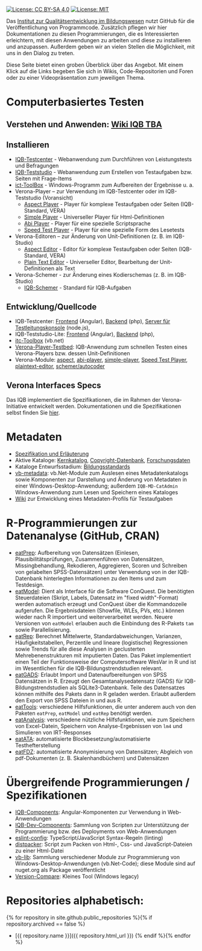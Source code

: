 [![License: CC BY-SA 4.0](https://img.shields.io/badge/License-CC%20BY--SA%204.0-lightgrey.svg)](https://creativecommons.org/licenses/by-sa/4.0/) [![License: MIT](https://img.shields.io/badge/License-MIT-yellow.svg?style=flat-square)](https://opensource.org/licenses/MIT)

Das [Institut zur Qualitätsentwicklung im Bildungswesen](https://www.iqb.hu-berlin.de) nutzt GitHub für die Veröffentlichung von Programmcode. Zusätzlich pflegen wir hier Dokumentationen zu diesen Programmierungen, die es Interessierten erleichtern, mit diesen Anwendungen zu arbeiten und diese zu installieren und anzupassen. Außerdem geben wir an vielen Stellen die Möglichkeit, mit uns in den Dialog zu treten. 

Diese Seite bietet einen groben Überblick über das Angebot. Mit einem Klick auf die Links begeben Sie sich in Wikis, Code-Repositorien und Foren oder zu einer Videopräsentation zum jeweiligen Thema.

# Computerbasiertes Testen
## Verstehen und Anwenden: [Wiki IQB TBA](https://github.com/iqb-berlin/iqb-berlin.github.io/wiki)

## Installieren
* [IQB-Testcenter](https://github.com/iqb-berlin/testcenter-setup#readme) - Webanwendung zum Durchführen von Leistungstests und Befragungen 
* [IQB-Teststudio](https://github.com/iqb-berlin/teststudio-lite-setup#readme) - Webanwendung zum Erstellen von Testaufgaben bzw. Seiten mit Frage-Items
* [ict-ToolBox](https://www.iqb.hu-berlin.de/institut/ab/it/itc-ToolBox) - Windows-Programm zum Aufbereiten der Ergebnisse u. a.
* Verona-Player – zur Verwendung im IQB-Testcenter oder im IQB-Teststudio (Voransicht)
  + [Aspect Player](https://github.com/iqb-berlin/verona-modules-aspect/releases/latest) - Player für komplexe Testaufgaben oder Seiten (IQB-Standard, VERA)
  + [Simple Player](https://github.com/iqb-berlin/verona-player-simple/releases/latest) - Universeller Player für Html-Definitionen
  + [Abi Player](https://github.com/iqb-berlin/verona-player-abi/releases/latest) - Player für eine spezielle Scriptsprache
  + [Speed Test Player](https://github.com/iqb-berlin/verona-player-speedtest/releases/latest) - Player für eine spezielle Form des Lesetests
* Verona-Editoren – zur Änderung von Unit-Definitionen (z. B. im IQB-Studio)
  + [Aspect Editor](https://github.com/iqb-berlin/verona-modules-aspect/releases/latest) - Editor für komplexe Testaufgaben oder Seiten (IQB-Standard, VERA)
  * [Plain Text Editor](https://github.com/iqb-berlin/verona-editor-plaintext/releases/latest) - Universeller Editor, Bearbeitung der Unit-Definitionen als Text
* Verona-Schemer - zur Änderung eines Kodierschemas (z. B. im IQB-Studio)
  * [IQB-Schemer](https://github.com/iqb-berlin/schemer-autocoder/releases/latest) - Standard für IQB-Aufgaben

## Entwicklung/Quellcode
* IQB-Testcenter: [Frontend](https://github.com/iqb-berlin/testcenter-frontend) (Angular), [Backend](https://github.com/iqb-berlin/testcenter-backend) (php), [Server für Testleitungskonsole](https://github.com/iqb-berlin/testcenter-broadcasting-service) (node.js), 
* IQB-Teststudio-Lite: [Frontend](https://github.com/iqb-berlin/teststudio-lite-frontend) (Angular), [Backend](https://github.com/iqb-berlin/teststudio-lite-backend) (php), 
* [itc-Toolbox](https://github.com/iqb-berlin/itc-toolbox) (vb.net)
* [Verona-Player-Testbed](https://github.com/iqb-berlin/verona-player-testbed): IQB-Anwendung zum schnellen Testen eines Verona-Players bzw. dessen Unit-Definitionen
* Verona-Module: [aspect](https://github.com/iqb-berlin/verona-modules-aspect), [abi-player](https://github.com/iqb-berlin/verona-player-abi), [simple-player](https://github.com/iqb-berlin/verona-player-simple), [Speed Test Player](https://github.com/iqb-berlin/verona-player-speedtest), [plaintext-editor](https://github.com/iqb-berlin/verona-editor-plaintext), [schemer/autocoder](https://github.com/iqb-berlin/schemer-autocoder)

## Verona Interfaces Specs
Das IQB implementiert die Spezifikationen, die im Rahmen der Verona-Initiative entwickelt werden. Dokumentationen und die Spezifikationen selbst finden Sie [hier](https://verona-interfaces.github.io/).
 
# <a name="metadata"></a>Metadaten
* [Spezifikation und Erläuterung](https://github.com/iqb-berlin/mdc-schemadefinition)
* Aktive Kataloge: [Kernkatalog](https://github.com/iqb-berlin/mdc-core), [Copyright-Datenbank](https://github.com/iqb-berlin/mdc-copyright), [Forschungsdaten](https://github.com/iqb-berlin/mdc-researchdata)
* Kataloge Entwurfsstadium: [Bildungsstandards](https://github.com/iqb-berlin/mdc-educational-standards)
* [vb-metadata](https://github.com/iqb-berlin/vb-metadata): vb.Net-Module zum Auslesen eines Metadatenkatalogs sowie Komponenten zur Darstellung und Änderung von Metadaten in einer Windows-Desktop-Anwendung; außerdem `IQB-MD-CatAdmin` Windows-Anwendung zum Lesen und Speichern eines Kataloges
* [Wiki](https://github.com/iqb-berlin/mdc-testunits/wiki) zur Entwicklung eines Metadaten-Profils für Testaufgaben

# <a name="rcode"></a> R-Programmierungen zur Datenanalyse (GitHub, CRAN) 
* [eatPrep](https://github.com/sachseka/eatPrep): Aufbereitung von Datensätzen (Einlesen, Plausibilitätsprüfungen, Zusammenführen von Datensätzen, Missingbehandlung, Rekodieren, Aggregieren, Scoren und Schreiben von gelabelten SPSS-Datensätzen) unter Verwendung von in der IQB-Datenbank hinterlegten Informationen zu den Items und zum Testdesign.
* [eatModel](https://github.com/weirichs/eatModel): Dient als Interface für die Software ConQuest. Die benötigten Steuerdateien (Skript, Labels, Datensatz im "fixed width"-Format) werden automatisch erzeugt und ConQuest über die Kommandozeile aufgerufen. Die Ergebnisdateien (Showfile, WLEs, PVs, etc.) können wieder nach R importiert und weiterverarbeitet werden. Neuere Versionen von `eatModel` erlauben auch die Einbindung des R-Pakets `tam` sowie Parallelisierung.
* [eatRep](https://cran.r-project.org/web/packages/eatRep/index.html): Berechnet Mittelwerte, Standardabweichungen, Varianzen, Häufigkeitstabellen, Perzentile und lineare (logistische) Regressionen sowie Trends für alle diese Analysen in geclusterten Mehrebenenstrukturen mit imputierten Daten. Das Paket implementiert einen Teil der Funktionsweise der Computersoftware WesVar in R und ist im Wesentlichen für die IQB-Bildungstrendstudien relevant.
* [eatGADS](https://cran.r-project.org/web/packages/eatGADS/index.html): Erlaubt Import und Datenaufbereitungen von SPSS Datensätzen in R. Erzeugt den Gesamtanalysedatensatz (GADS) für IQB-Bildungstrendstudien als SQLite3-Datenbank. Teile des Datensatzes können mithilfe des Pakets dann in R geladen werden. Erlaubt außerdem den Export von SPSS Dateien in und aus R.
* [eatTools](https://cran.r-project.org/web/packages/eatTools/index.html): verschiedene Hilfsfunktionen, die unter anderem auch von den Paketen `eatPrep`, `eatModel` und `eatRep` benötigt werden.
* [eatAnalysis](https://github.com/beckerbenj/eatAnalysis): verschiedene nützliche Hilfsfunktionen, wie zum Speichern von Excel-Datein, Speichern von Analyse-Ergebnissen von `lm4` und Simulieren von IRT-Responses
* [eatATA](https://cran.r-project.org/web/packages/eatATA/index.html): automatisierte Blockbesetzung/automatisierte Testhefterstellung
* [eatFDZ](https://github.com/beckerbenj/eatFDZ): automatisierte Anonymisierung von Datensätzen; Abgleich von pdf-Dokumenten (z. B. Skalenhandbüchern) und Datensätzen

# <a name="components"></a>Übergreifende Programmierungen / Spezifikationen
* [IQB-Components](https://github.com/iqb-berlin/iqb-components): Angular-Komponenten zur Verwendung in Web-Anwendungen
* [IQB-Dev-Components](https://github.com/iqb-berlin/iqb-dev-components): Sammlung von Scripten zur Unterstützung der Programmierung bzw. des Deployments von Web-Anwendungen
* [eslint-config](https://github.com/iqb-berlin/eslint-config): TypeScript/JavaScript Syntax-Regeln (linting)
* [distpacker](https://github.com/iqb-berlin/distpacker): Script zum Packen von Html-, Css- und JavaScript-Dateien zu einer Html-Datei
* [vb-lib](https://github.com/iqb-berlin/vb-lib): Sammlung verschiedener Module zur Programmierung von Windows-Desktop-Anwendungen (vb.Net-Code); diese Module sind auf nuget.org als Package veröffentlicht
* [Version-Compare](https://github.com/iqb-berlin/version-compare): Kleines Tool (Windows legacy)  

# Repositories alphabetisch:
{% for repository in site.github.public_repositories %}{% if repository.archived == false %}
* [{{ repository.name }}]({{ repository.html_url }}) {% endif %}{% endfor %}
